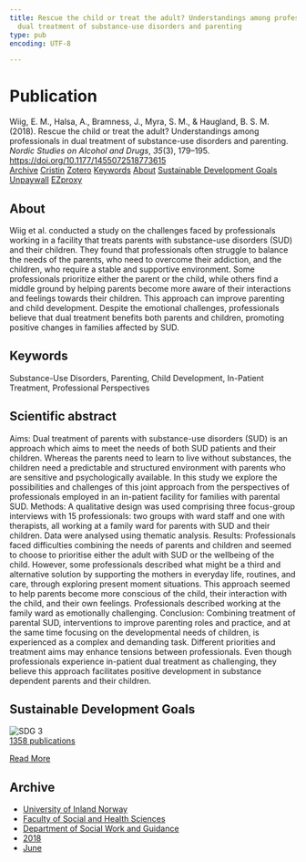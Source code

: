 ```yaml
---
title: Rescue the child or treat the adult? Understandings among professionals in
  dual treatment of substance-use disorders and parenting
type: pub
encoding: UTF-8

---
```

<h1>Publication</h1>
<article id="csl-bib-container-9FBT8T93" class="csl-bib-container">
  <div class="csl-bib-body"> <div class="csl-entry">Wiig, E. M., Halsa, A., Bramness, J., Myra, S. M., &#38; Haugland, B. S. M. (2018). Rescue the child or treat the adult? Understandings among professionals in dual treatment of substance-use disorders and parenting. <i>Nordic Studies on Alcohol and Drugs</i>, <i>35</i>(3), 179–195. <a href="https://doi.org/10.1177/1455072518773615">https://doi.org/10.1177/1455072518773615</a></div> </div>
  <div class="csl-bib-buttons">
    <a href="#taxonomy-article-9FBT8T93" alt="archive" class="csl-bib-button">Archive</a>
    <a href="https://app.cristin.no/results/show.jsf?id=1590615" alt="Cristin" class="csl-bib-button">Cristin</a>
    <a href="http://zotero.org/groups/5881554/items/9FBT8T93" alt="Zotero" class="csl-bib-button">Zotero</a>
    <a href="#keywords-article-9FBT8T93" alt="keywords" class="csl-bib-button">Keywords</a>
    <a href="#about-article-9FBT8T93" alt="about_pub" class="csl-bib-button">About</a>
    <a href="#sdg-article-9FBT8T93" alt="sdg" class="csl-bib-button">Sustainable Development Goals</a>
    <a href="https://journals.sagepub.com/doi/pdf/10.1177/1455072518773615" alt="Unpaywall" class="csl-bib-button">Unpaywall</a>
    <a href="https://journals.sagepub.com/doi/pdf/10.1177/1455072518773615" alt="EZproxy" class="csl-bib-button">EZproxy</a>
  </div>
  <div id="csl-bib-meta-container-9FBT8T93"></div>
</article>
<div id="csl-bib-meta-9FBT8T93" class="csl-bib-meta">
  <article id="about-article-9FBT8T93" class="about_pub-article">
    <h1>About</h1>
    Wiig et al. conducted a study on the challenges faced by professionals working in a facility that treats parents with substance-use disorders (SUD) and their children. They found that professionals often struggle to balance the needs of the parents, who need to overcome their addiction, and the children, who require a stable and supportive environment. Some professionals prioritize either the parent or the child, while others find a middle ground by helping parents become more aware of their interactions and feelings towards their children. This approach can improve parenting and child development. Despite the emotional challenges, professionals believe that dual treatment benefits both parents and children, promoting positive changes in families affected by SUD.
  </article>
  <article id="keywords-article-9FBT8T93" class="keywords-article">
    <h1>Keywords</h1>
    Substance-Use Disorders, Parenting, Child Development, In-Patient Treatment, Professional Perspectives
  </article>
  <article id="abstract-article-9FBT8T93" class="abstract-article">
    <h1>Scientific abstract</h1>
    Aims: Dual treatment of parents with substance-use disorders (SUD) is an approach which aims to meet the needs of both SUD patients and their children. Whereas the parents need to learn to live without substances, the children need a predictable and structured environment with parents who are sensitive and psychologically available. In this study we explore the possibilities and challenges of this joint approach from the perspectives of professionals employed in an in-patient facility for families with parental SUD. Methods: A qualitative design was used comprising three focus-group interviews with 15 professionals: two groups with ward staff and one with therapists, all working at a family ward for parents with SUD and their children. Data were analysed using thematic analysis. Results: Professionals faced difficulties combining the needs of parents and children and seemed to choose to prioritise either the adult with SUD or the wellbeing of the child. However, some professionals described what might be a third and alternative solution by supporting the mothers in everyday life, routines, and care, through exploring present moment situations. This approach seemed to help parents become more conscious of the child, their interaction with the child, and their own feelings. Professionals described working at the family ward as emotionally challenging. Conclusion: Combining treatment of parental SUD, interventions to improve parenting roles and practice, and at the same time focusing on the developmental needs of children, is experienced as a complex and demanding task. Different priorities and treatment aims may enhance tensions between professionals. Even though professionals experience in-patient dual treatment as challenging, they believe this approach facilitates positive development in substance dependent parents and their children.
  </article>
  <article id="sdg-article-9FBT8T93" class="sdg-article">
    <h1>Sustainable Development Goals</h1>
    <div class="sdg-container"><div id="sdg3" class="sdg">
        <img src="{{< params subfolder >}}images/sdg/sdg03_en.png" class="image" alt="SDG 3">
        <div class="sdg-overlay">
          <a href="{{< params subfolder >}}en/archive/?sdg=3#archive" class="sdg-publication-count"><span>1358</span> publications</a>
          <p><a href="https://sdgs.un.org/goals/goal3" class="sdg-read-more">Read More</a></p>
        </div>
      </div></div>
  </article>
  <article id="taxonomy-article-9FBT8T93" class="taxonomy-article">
    <h1>Archive</h1>
    <ul>
      <li><a href="{{< params subfolder >}}en/archive/?key=3DCRN523">University of Inland Norway</a></li>
      <li><a href="{{< params subfolder >}}en/archive/?key=IDKFS3MX">Faculty of Social and Health Sciences</a></li>
      <li><a href="{{< params subfolder >}}en/archive/?key=CU4VFGCV">Department of Social Work and Guidance</a></li>
      <li><a href="{{< params subfolder >}}en/archive/?key=6YFFCMG5">2018</a></li>
      <li><a href="{{< params subfolder >}}en/archive/?key=XJGW92IU">June</a></li>
    </ul>
  </article>
</div>
